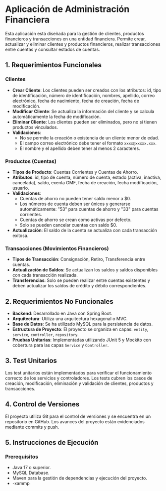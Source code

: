 # Aplicación de Administración Financiera

Esta aplicación está diseñada para la gestión de clientes, productos financieros y transacciones en una entidad financiera. Permite crear, actualizar y eliminar clientes y productos financieros, realizar transacciones entre cuentas y consultar estados de cuentas.

## 1. Requerimientos Funcionales

### Clientes
- **Crear Cliente**: Los clientes pueden ser creados con los atributos: id, tipo de identificación, número de identificación, nombres, apellido, correo electrónico, fecha de nacimiento, fecha de creación, fecha de modificación.
- **Modificar Cliente**: Se actualiza la información del cliente y se calcula automáticamente la fecha de modificación.
- **Eliminar Cliente**: Los clientes pueden ser eliminados, pero no si tienen productos vinculados.
- **Validaciones**:
  - No se permite la creación o existencia de un cliente menor de edad.
  - El campo correo electrónico debe tener el formato `xxxx@xxxxx.xxx`.
  - El nombre y el apellido deben tener al menos 2 caracteres.

### Productos (Cuentas)
- **Tipos de Producto**: Cuentas Corrientes y Cuentas de Ahorro.
- **Atributos**: id, tipo de cuenta, número de cuenta, estado (activa, inactiva, cancelada), saldo, exenta GMF, fecha de creación, fecha modificación, usuario.
- **Validaciones**:
  - Cuentas de ahorro no pueden tener saldo menor a $0.
  - Los números de cuenta deben ser únicos y generarse automáticamente: "53" para cuentas de ahorro y "33" para cuentas corrientes.
  - Cuentas de ahorro se crean como activas por defecto.
  - Solo se pueden cancelar cuentas con saldo $0.
- **Actualización**: El saldo de la cuenta se actualiza con cada transacción exitosa.

### Transacciones (Movimientos Financieros)
- **Tipos de Transacción**: Consignación, Retiro, Transferencia entre cuentas.
- **Actualización de Saldos**: Se actualizan los saldos y saldos disponibles con cada transacción realizada.
- **Transferencias**: Solo se pueden realizar entre cuentas existentes y deben actualizar los saldos de crédito y débito correspondientes.

## 2. Requerimientos No Funcionales

- **Backend**: Desarrollado en Java con Spring Boot.
- **Arquitectura**: Utiliza una arquitectura hexagonal o MVC.
- **Base de Datos**: Se ha utilizado MySQL para la persistencia de datos.
- **Estructura de Proyecto**: El proyecto se organiza en capas: `entity`, `service`, `controller`, `repository`.
- **Pruebas Unitarias**: Implementadas utilizando JUnit 5 y Mockito con cobertura para las capas `Service` y `Controller`.

## 3. Test Unitarios

Los test unitarios están implementados para verificar el funcionamiento correcto de los servicios y controladores. Los tests cubren los casos de creación, modificación, eliminación y validación de clientes, productos y transacciones.

## 4. Control de Versiones

El proyecto utiliza Git para el control de versiones y se encuentra en un repositorio en GitHub. Los avances del proyecto están evidenciados mediante commits y push.

## 5. Instrucciones de Ejecución

### Prerequisitos

- Java 17 o superior.
- MySQL Database.
- Maven para la gestión de dependencias y ejecución del proyecto.
- -xammp


